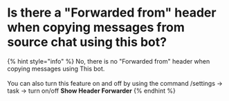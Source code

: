 # Is there a "Forwarded from" header when copying messages from source chat using this bot?

{% hint style="info" %}
No, there is no "Forwarded from" header when copying messages using This bot.\
\
You can also turn this feature on and off by using the command /settings -> task -> turn on/off **Show Header Forwarder**
{% endhint %}
